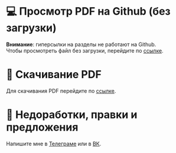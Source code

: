 # 💻 Просмотр PDF на Github (без загрузки)

**Внимание**: гиперсылки на разделы не работают на Github.  
Чтобы просмотреть файл без загрузки, перейдите по [ссылке](https://github.com/danilshvalov/math-synopsis-term-2/blob/main/main.pdf).

# 💾 Скачивание PDF

Для скачивания PDF перейдите по [ссылке](https://github.com/danilshvalov/math-synopsis-term-2/raw/main/main.pdf).

# 🚧 Недоработки, правки и предложения

Напишите мне в [Телеграме](https://t.me/danilshvalov) или в [ВК](https://vk.com/danilshvalov).

